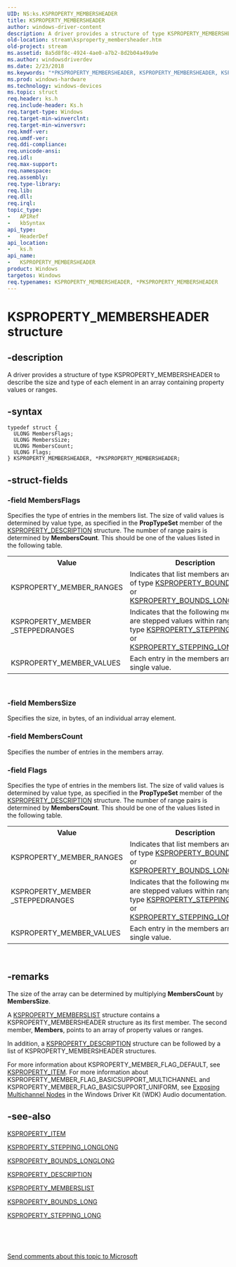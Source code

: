 ```yaml
---
UID: NS:ks.KSPROPERTY_MEMBERSHEADER
title: KSPROPERTY_MEMBERSHEADER
author: windows-driver-content
description: A driver provides a structure of type KSPROPERTY_MEMBERSHEADER to describe the size and type of each element in an array containing property values or ranges.
old-location: stream\ksproperty_membersheader.htm
old-project: stream
ms.assetid: 8a5d8f8c-4924-4ae0-a7b2-8d2b04a49a9e
ms.author: windowsdriverdev
ms.date: 2/23/2018
ms.keywords: "*PKSPROPERTY_MEMBERSHEADER, KSPROPERTY_MEMBERSHEADER, KSPROPERTY_MEMBERSHEADER structure [Streaming Media Devices], PKSPROPERTY_MEMBERSHEADER, PKSPROPERTY_MEMBERSHEADER structure pointer [Streaming Media Devices], ks-struct_d43fb5ec-043b-4378-8bdb-aaf80a616150.xml, ks/KSPROPERTY_MEMBERSHEADER, ks/PKSPROPERTY_MEMBERSHEADER, stream.ksproperty_membersheader"
ms.prod: windows-hardware
ms.technology: windows-devices
ms.topic: struct
req.header: ks.h
req.include-header: Ks.h
req.target-type: Windows
req.target-min-winverclnt: 
req.target-min-winversvr: 
req.kmdf-ver: 
req.umdf-ver: 
req.ddi-compliance: 
req.unicode-ansi: 
req.idl: 
req.max-support: 
req.namespace: 
req.assembly: 
req.type-library: 
req.lib: 
req.dll: 
req.irql: 
topic_type:
-	APIRef
-	kbSyntax
api_type:
-	HeaderDef
api_location:
-	ks.h
api_name:
-	KSPROPERTY_MEMBERSHEADER
product: Windows
targetos: Windows
req.typenames: KSPROPERTY_MEMBERSHEADER, *PKSPROPERTY_MEMBERSHEADER
---
```


# KSPROPERTY_MEMBERSHEADER structure


## -description


A driver provides a structure of type KSPROPERTY_MEMBERSHEADER to describe the size and type of each element in an array containing property values or ranges.


## -syntax


````
typedef struct {
  ULONG MembersFlags;
  ULONG MembersSize;
  ULONG MembersCount;
  ULONG Flags;
} KSPROPERTY_MEMBERSHEADER, *PKSPROPERTY_MEMBERSHEADER;
````


## -struct-fields




### -field MembersFlags

Specifies the type of entries in the members list. The size of valid values is determined by value type, as specified in the <b>PropTypeSet</b> member of the <a href="..\ks\ns-ks-ksproperty_description.md">KSPROPERTY_DESCRIPTION</a> structure. The number of range pairs is determined by <b>MembersCount</b>. This should be one of the values listed in the following table.

<table>
<tr>
<th>Value</th>
<th>Description</th>
</tr>
<tr>
<td>
KSPROPERTY_MEMBER_RANGES

</td>
<td>
Indicates that list members are ranges, of type <a href="..\ks\ns-ks-ksproperty_bounds_long.md">KSPROPERTY_BOUNDS_LONG</a> or <a href="..\ks\ns-ks-ksproperty_bounds_longlong.md">KSPROPERTY_BOUNDS_LONGLONG</a>.

</td>
</tr>
<tr>
<td>

<dl>
<dt>KSPROPERTY_MEMBER</dt>
<dt>_STEPPEDRANGES</dt>
</dl>


</td>
<td>
Indicates that the following members are stepped values within ranges, of type <a href="..\ks\ns-ks-ksproperty_stepping_long.md">KSPROPERTY_STEPPING_LONG</a> or <a href="..\ks\ns-ks-ksproperty_stepping_longlong.md">KSPROPERTY_STEPPING_LONGLONG</a>..

</td>
</tr>
<tr>
<td>
KSPROPERTY_MEMBER_VALUES

</td>
<td>
Each entry in the members array is a single value.

</td>
</tr>
</table>
 


### -field MembersSize

Specifies the size, in bytes, of an individual array element.


### -field MembersCount

Specifies the number of entries in the members array.


### -field Flags

Specifies the type of entries in the members list. The size of valid values is determined by value type, as specified in the <b>PropTypeSet</b> member of the <a href="..\ks\ns-ks-ksproperty_description.md">KSPROPERTY_DESCRIPTION</a> structure. The number of range pairs is determined by <b>MembersCount</b>. This should be one of the values listed in the following table.

<table>
<tr>
<th>Value</th>
<th>Description</th>
</tr>
<tr>
<td>
KSPROPERTY_MEMBER_RANGES

</td>
<td>
Indicates that list members are ranges, of type <a href="..\ks\ns-ks-ksproperty_bounds_long.md">KSPROPERTY_BOUNDS_LONG</a> or <a href="..\ks\ns-ks-ksproperty_bounds_longlong.md">KSPROPERTY_BOUNDS_LONGLONG</a>.

</td>
</tr>
<tr>
<td>

<dl>
<dt>KSPROPERTY_MEMBER</dt>
<dt>_STEPPEDRANGES</dt>
</dl>


</td>
<td>
Indicates that the following members are stepped values within ranges, of type <a href="..\ks\ns-ks-ksproperty_stepping_long.md">KSPROPERTY_STEPPING_LONG</a> or <a href="..\ks\ns-ks-ksproperty_stepping_longlong.md">KSPROPERTY_STEPPING_LONGLONG</a>..

</td>
</tr>
<tr>
<td>
KSPROPERTY_MEMBER_VALUES

</td>
<td>
Each entry in the members array is a single value.

</td>
</tr>
</table>
 


## -remarks



The size of the array can be determined by multiplying <b>MembersCount</b> by <b>MembersSize</b>.

A <a href="..\ks\ns-ks-ksproperty_memberslist.md">KSPROPERTY_MEMBERSLIST</a> structure contains a KSPROPERTY_MEMBERSHEADER structure as its first member. The second member, <b>Members</b>, points to an array of property values or ranges.

In addition, a <a href="..\ks\ns-ks-ksproperty_description.md">KSPROPERTY_DESCRIPTION</a> structure can be followed by a list of KSPROPERTY_MEMBERSHEADER structures.

For more information about KSPROPERTY_MEMBER_FLAG_DEFAULT, see <a href="..\ks\ns-ks-ksproperty_item.md">KSPROPERTY_ITEM</a>. For more information about KSPROPERTY_MEMBER_FLAG_BASICSUPPORT_MULTICHANNEL and KSPROPERTY_MEMBER_FLAG_BASICSUPPORT_UNIFORM, see <a href="https://msdn.microsoft.com/48ee3b33-fb97-4e71-bf6f-5dbdb76aa7f8">Exposing Multichannel Nodes</a> in the Windows Driver Kit (WDK) Audio documentation. 




## -see-also

<a href="..\ks\ns-ks-ksproperty_item.md">KSPROPERTY_ITEM</a>



<a href="..\ks\ns-ks-ksproperty_stepping_longlong.md">KSPROPERTY_STEPPING_LONGLONG</a>



<a href="..\ks\ns-ks-ksproperty_bounds_longlong.md">KSPROPERTY_BOUNDS_LONGLONG</a>



<a href="..\ks\ns-ks-ksproperty_description.md">KSPROPERTY_DESCRIPTION</a>



<a href="..\ks\ns-ks-ksproperty_memberslist.md">KSPROPERTY_MEMBERSLIST</a>



<a href="..\ks\ns-ks-ksproperty_bounds_long.md">KSPROPERTY_BOUNDS_LONG</a>



<a href="..\ks\ns-ks-ksproperty_stepping_long.md">KSPROPERTY_STEPPING_LONG</a>



 

 

<a href="mailto:wsddocfb@microsoft.com?subject=Documentation%20feedback [stream\stream]:%20KSPROPERTY_MEMBERSHEADER structure%20 RELEASE:%20(2/23/2018)&amp;body=%0A%0APRIVACY STATEMENT%0A%0AWe use your feedback to improve the documentation. We don't use your email address for any other purpose, and we'll remove your email address from our system after the issue that you're reporting is fixed. While we're working to fix this issue, we might send you an email message to ask for more info. Later, we might also send you an email message to let you know that we've addressed your feedback.%0A%0AFor more info about Microsoft's privacy policy, see http://privacy.microsoft.com/en-us/default.aspx." title="Send comments about this topic to Microsoft">Send comments about this topic to Microsoft</a>

